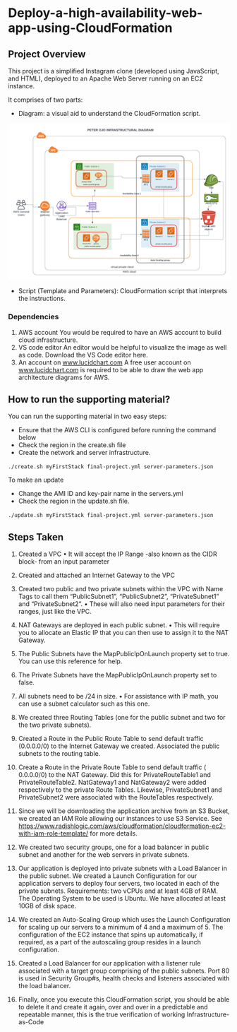 # Deploy-a-high-availability-web-app-using-CloudFormation

## Project Overview
This project is a simplified Instagram clone (developed using JavaScript, and HTML), deployed to an Apache Web Server running on an EC2 instance.

It comprises of two parts:
- Diagram: a visual aid to understand the CloudFormation script.

<img alt="infrastructural diagram" src="screenshots/INFRASTRUCTURAL DIAGRAM.png">

- Script (Template and Parameters): CloudFormation script that interprets the instructions.


### Dependencies
1. AWS account
You would be required to have an AWS account to build cloud infrastructure.
2. VS code editor
An editor would be helpful to visualize the image as well as code. Download the VS Code editor here.
3. An account on www.lucidchart.com
A free user account on www.lucidchart.com is required to be able to draw the web app architecture diagrams for AWS.


## How to run the supporting material?

You can run the supporting material in two easy steps:
- Ensure that the AWS CLI is configured before running the command below
- Check the region in the create.sh file
- Create the network and server infrastructure.
  
```./create.sh myFirstStack final-project.yml server-parameters.json```

To make an update
- Change the AMI ID and key-pair name in the servers.yml
- Check the region in the update.sh file.
  
```./update.sh myFirstStack final-project.yml server-parameters.json```


## Steps Taken

1.	Created a VPC
•	It will accept the IP Range -also known as the CIDR block- from an input parameter
2.	Created and attached an Internet Gateway to the VPC
3.	Created two public and two private subnets within the VPC with Name Tags to call them “PublicSubnet1”, “PublicSubnet2”, “PrivateSubnet1” and “PrivateSubnet2”.
•	These will also need input parameters for their ranges, just like the VPC.
4.	NAT Gateways are deployed in each public subnet.
•	This will require you to allocate an Elastic IP that you can then use to assign it to the NAT Gateway.
5.	The Public Subnets have the MapPublicIpOnLaunch property set to true. You can use this reference for help.
6.	The Private Subnets have the MapPublicIpOnLaunch property set to false.
7.	All subnets need to be /24 in size.
•	For assistance with IP math, you can use a subnet calculator such as this one.
8.	We created three Routing Tables (one for the public subnet and two for the two private subnets). 
9.	Created a Route in the Public Route Table to send default traffic (0.0.0.0/0) to the Internet Gateway we created. Associated the public subnets to the routing table. 
10.	Create a Route in the Private Route Table to send default traffic ( 0.0.0.0/0) to the NAT Gateway.  Did this for PrivateRouteTable1 and PrivateRouteTable2. NatGateway1 and NatGateway2 were added respectively to the private Route Tables. Likewise, PrivateSubnet1 and PrivateSubnet2 were associated with the RouteTables respectively. 

11.	Since we will be downloading the application archive from an S3 Bucket, we created an IAM Role allowing our instances to use S3 Service. See https://www.radishlogic.com/aws/cloudformation/cloudformation-ec2-with-iam-role-template/ for more details. 
12.	We created two security groups, one for a load balancer in public subnet and another for the web servers in private subnets.
13.	Our application is deployed into private subnets with a Load Balancer in the public subnet. We created a Launch Configuration for our application servers to deploy four servers, two located in each of the private subnets. Requirements: two vCPUs and at least 4GB of RAM. The Operating System to be used is Ubuntu. We have allocated at least 10GB of disk space. 
14.	We created an Auto-Scaling Group which uses the Launch Configuration for scaling up our servers to a minimum of 4 and a maximum of 5. The configuration of the EC2 instance that spins up automatically, if required, as a part of the autoscaling group resides in a launch configuration.
15.	Created a Load Balancer for our application with a listener rule associated with a target group comprising of the public subnets.  Port 80 is used in Security Group#s, health checks and listeners associated with the load balancer. 
16.	Finally, once you execute this CloudFormation script, you should be able to delete it and create it again, over and over in a predictable and repeatable manner, this is the true verification of working Infrastructure-as-Code

